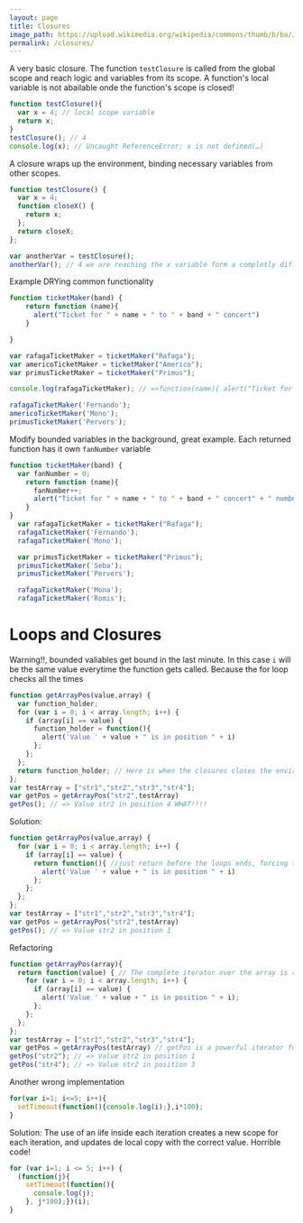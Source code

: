 ```yaml
---
layout: page
title: Closures
image_path: https://upload.wikimedia.org/wikipedia/commons/thumb/b/ba/Javascript_badge.svg/1000px-Javascript_badge.svg.png
permalink: /closures/
---
```


A very basic closure. The function `testClosure` is called from the global scope and reach logic and variables from its scope. A function's local variable is not abailable onde the function's scope is closed!

```javascript
function testClosure(){
  var x = 4; // local scope variable
  return x;
}
testClosure(); // 4
console.log(x); // Uncaught ReferenceError: x is not defined(…)
```

A closure wraps up the environment, binding necessary variables from other scopes.

```javascript
function testClosure() {
  var x = 4;
  function closeX() {
    return x;
  };
  return closeX;
};

var anotherVar = testClosure();
anotherVar(); // 4 we are reaching the x variable form a completly different scope.
```
Example DRYing common functionality
```javascript
function ticketMaker(band) {
    return function (name){
      alert("Ticket for " + name + " to " + band + " concert")
    }

}

var rafagaTicketMaker = ticketMaker("Rafaga");
var americoTicketMaker = ticketMaker("Americo");
var primusTicketMaker = ticketMaker("Primus");

console.log(rafagaTicketMaker); // =>function(name){ alert("Ticket for " + name + ...) }

rafagaTicketMaker('Fernando');
americoTicketMaker('Mono');
primusTicketMaker('Pervers');
```
Modify bounded variables in the background, great example. Each returned function has it own `fanNumber` variable

```javascript
function ticketMaker(band) {
  var fanNumber = 0;
    return function (name){
      fanNumber++;
      alert("Ticket for " + name + " to " + band + " concert" + " number " + fanNumber)
    }
}
  var rafagaTicketMaker = ticketMaker("Rafaga");
  rafagaTicketMaker('Fernando');
  rafagaTicketMaker('Mono');

  var primusTicketMaker = ticketMaker("Primus");
  primusTicketMaker('Seba');
  primusTicketMaker('Pervers');

  rafagaTicketMaker('Mona');
  rafagaTicketMaker('Romis');
```
# Loops and Closures
Warning!!, bounded valiables get bound in the last minute. In this case `i` will be the same value everytime the function gets called. Because the for loop checks all the times
```javascript
function getArrayPos(value,array) {
  var function_holder;
  for (var i = 0; i < array.length; i++) {
    if (array[i] == value) {
      function_holder = function(){
        alert('Value ' + value + " is in position " + i)
      };
    };
  };
  return function_holder; // Here is when the closures closes the environment, but here i is the last index
};
var testArray = ["str1","str2","str3","str4"];
var getPos = getArrayPos("str2",testArray)
getPos(); // => Value str2 in position 4 WHAT!!!!
```
Solution:
```javascript
function getArrayPos(value,array) {
  for (var i = 0; i < array.length; i++) {
    if (array[i] == value) {
      return function(){ //just return before the loops ends, forcing the coorect i value be bouded
        alert('Value ' + value + " is in position " + i)
      };
    };
  };
};
var testArray = ["str1","str2","str3","str4"];
var getPos = getArrayPos("str2",testArray)
getPos(); // => Value str2 in position 1
```
Refactoring
```javascript
function getArrayPos(array){
  return function(value) { // The complete iterator over the array is returned
    for (var i = 0; i < array.length; i++) {
      if (array[i] == value) {
        alert('Value ' + value + " is in position " + i);
      };
    };
  };
};
var testArray = ["str1","str2","str3","str4"];
var getPos = getArrayPos(testArray) // getPos is a powerful iterator for testArray
getPos("str2"); // => Value str2 in position 1
getPos("str4"); // => Value str2 in position 3

```

Another wrong implementation

```javascript
for(var i=1; i<=5; i++){
  setTimeout(function(){console.log(i);},i*100);
}
```

Solution:
The use of an iife inside each iteration creates a new scope for each iteration, and updates de local copy with the correct value. Horrible code!
```javascript
for (var i=1; i <= 5; i++) {
  (function(j){
    setTimeout(function(){
      console.log(j);
    }, j*100);})(i);
}
```
